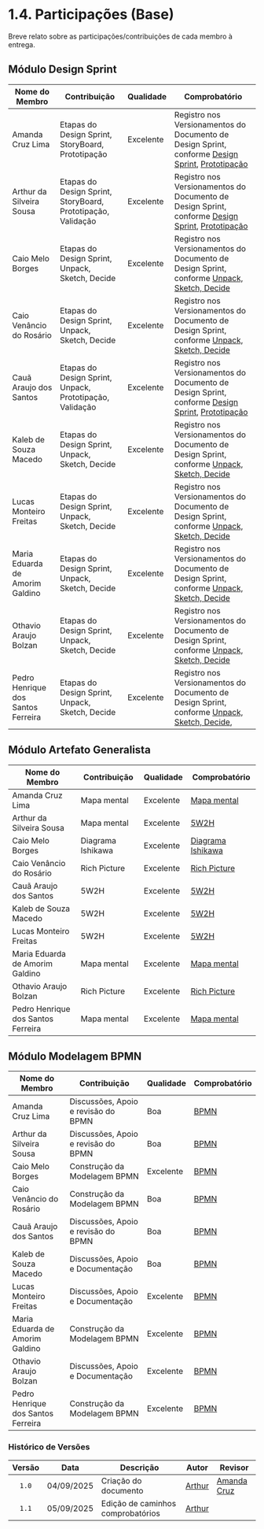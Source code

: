 # 1.4. Participações (Base)

Breve relato sobre as participações/contribuições de cada membro à entrega. 

## Módulo Design Sprint 

| Nome do Membro                                | Contribuição                                               | Qualidade              | Comprobatório |
|-----------------------------------------------|------------------------------------------------------------|------------------------|-----------------------|
| Amanda Cruz Lima  | Etapas do Design Sprint, StoryBoard, Prototipação | Excelente | Registro nos Versionamentos do Documento de Design Sprint, conforme [Design Sprint](https://miro.com/app/board/uXjVJNMKeBY=/?share_link_id=168867811961), [Prototipação](https://www.figma.com/design/vrYPmL3YltoVs34tE3Xjeh/Prot%C3%B3tipo-CaronaAmiga?node-id=0-1&p=f&t=ueu0FQm1igD2wZlK-0) |
| Arthur da Silveira Sousa  | Etapas do Design Sprint, StoryBoard, Prototipação, Validação | Excelente | Registro nos Versionamentos do Documento de Design Sprint, conforme [Design Sprint](https://miro.com/app/board/uXjVJNMKeBY=/?share_link_id=168867811961), [Prototipação](https://www.figma.com/design/vrYPmL3YltoVs34tE3Xjeh/Prot%C3%B3tipo-CaronaAmiga?node-id=0-1&p=f&t=ueu0FQm1igD2wZlK-0)|
| Caio Melo Borges | Etapas do Design Sprint, Unpack, Sketch, Decide | Excelente | Registro nos Versionamentos do Documento de Design Sprint, conforme [Unpack, Sketch, Decide](https://miro.com/app/board/uXjVJNMKeBY=/?share_link_id=168867811961)|
| Caio Venâncio do Rosário  | Etapas do Design Sprint, Unpack, Sketch, Decide | Excelente | Registro nos Versionamentos do Documento de Design Sprint, conforme [Unpack, Sketch, Decide](https://miro.com/app/board/uXjVJNMKeBY=/?share_link_id=168867811961) |
| Cauã Araujo dos Santos    | Etapas do Design Sprint, Unpack, Prototipação, Validação | Excelente | Registro nos Versionamentos do Documento de Design Sprint, conforme [Design Sprint](https://miro.com/app/board/uXjVJNMKeBY=/?share_link_id=168867811961), [Prototipação](https://www.figma.com/design/vrYPmL3YltoVs34tE3Xjeh/Prot%C3%B3tipo-CaronaAmiga?node-id=0-1&p=f&t=ueu0FQm1igD2wZlK-0) |
| Kaleb de Souza Macedo     | Etapas do Design Sprint, Unpack, Sketch, Decide | Excelente | Registro nos Versionamentos do Documento de Design Sprint, conforme [Unpack, Sketch, Decide](https://miro.com/app/board/uXjVJNMKeBY=/?share_link_id=168867811961)|
| Lucas Monteiro Freitas    | Etapas do Design Sprint, Unpack, Sketch, Decide | Excelente | Registro nos Versionamentos do Documento de Design Sprint, conforme [Unpack, Sketch, Decide](https://miro.com/app/board/uXjVJNMKeBY=/?share_link_id=168867811961) |
| Maria Eduarda de Amorim Galdino | Etapas do Design Sprint, Unpack, Sketch, Decide | Excelente | Registro nos Versionamentos do Documento de Design Sprint, conforme [Unpack, Sketch, Decide](https://miro.com/app/board/uXjVJNMKeBY=/?share_link_id=168867811961)|
| Othavio Araujo Bolzan           | Etapas do Design Sprint, Unpack, Sketch, Decide | Excelente | Registro nos Versionamentos do Documento de Design Sprint, conforme [Unpack, Sketch, Decide](https://miro.com/app/board/uXjVJNMKeBY=/?share_link_id=168867811961) |
| Pedro Henrique dos Santos Ferreira| Etapas do Design Sprint, Unpack, Sketch, Decide | Excelente | Registro nos Versionamentos do Documento de Design Sprint, conforme [Unpack, Sketch, Decide](https://miro.com/app/board/uXjVJNMKeBY=/?share_link_id=168867811961), |

## Módulo Artefato Generalista 

| Nome do Membro                                | Contribuição       | Qualidade | Comprobatório|
|-----------------------------------------------|--------------------|-----------|---------------------------------------------------------|
| Amanda Cruz Lima                              | Mapa mental        | Excelente | [Mapa mental](Base/1.2.ArtefatoGeneralista.md)       |
| Arthur da Silveira Sousa                      | Mapa mental        | Excelente | [5W2H](Base/1.2.ArtefatoGeneralista.md)              |
| Caio Melo Borges                              | Diagrama Ishikawa  | Excelente | [Diagrama Ishikawa](Base/1.2.ArtefatoGeneralista.md) |
| Caio Venâncio do Rosário                      | Rich Picture       | Excelente | [Rich Picture](Base/1.2.ArtefatoGeneralista.md)      |
| Cauã Araujo dos Santos                        | 5W2H               | Excelente | [5W2H](Base/1.2.ArtefatoGeneralista.md)              |
| Kaleb de Souza Macedo                         | 5W2H               | Excelente | [5W2H](Base/1.2.ArtefatoGeneralista.md)              |
| Lucas Monteiro Freitas                        | 5W2H               | Excelente | [5W2H](Base/1.2.ArtefatoGeneralista.md)              |
| Maria Eduarda de Amorim Galdino               | Mapa mental        | Excelente | [Mapa mental](Base/1.2.ArtefatoGeneralista.md)      |
| Othavio Araujo Bolzan                         | Rich Picture       | Excelente | [Rich Picture](Base/1.2.ArtefatoGeneralista.md)      |
| Pedro Henrique dos Santos Ferreira            | Mapa mental        | Excelente | [Mapa mental](Base/1.2.ArtefatoGeneralista.md)       |

## Módulo Modelagem BPMN

| Nome do Membro                                | Contribuição | Qualidade              | Comprobatório |
|-----------------------------------------------|--------------|------------------------|-----------------------|
| Amanda Cruz Lima                    | Discussões, Apoio e revisão do BPMN          | Boa         | [BPMN](Base/1.3.ModelagemBPMN.md) |
| Arthur da Silveira Sousa            | Discussões, Apoio e revisão do BPMN           | Boa         | [BPMN](Base/1.3.ModelagemBPMN.md) |
| Caio Melo Borges                    | Construção da Modelagem BPMN | Excelente         | [BPMN](Base/1.3.ModelagemBPMN.md) |
| Caio Venâncio do Rosário            | Construção da Modelagem BPMN | Boa         | [BPMN](Base/1.3.ModelagemBPMN.md) |
| Cauã Araujo dos Santos              | Discussões, Apoio e revisão do BPMN           | Boa         | [BPMN](Base/1.3.ModelagemBPMN.md) |
| Kaleb de Souza Macedo               | Discussões, Apoio e Documentação           | Boa         | [BPMN](Base/1.3.ModelagemBPMN.md) |
| Lucas Monteiro Freitas              | Discussões, Apoio e Documentação           | Excelente         | [BPMN](Base/1.3.ModelagemBPMN.md) |
| Maria Eduarda de Amorim Galdino     | Construção da Modelagem BPMN | Excelente         | [BPMN](Base/1.3.ModelagemBPMN.md) |
| Othavio Araujo Bolzan               | Discussões, Apoio e Documentação           | Excelente   | [BPMN](Base/1.3.ModelagemBPMN.md) |
| Pedro Henrique dos Santos Ferreira  | Construção da Modelagem BPMN | Excelente   | [BPMN](Base/1.3.ModelagemBPMN.md) |

### Histórico de Versões

| Versão | Data       | Descrição                            | Autor                                                 | Revisor                                               |
| :----: | ---------- | ------------------------------------ | ----------------------------------------------------- | ----------------------------------------------------- |
| `1.0`  | 04/09/2025 | Criação do documento                 |  [Arthur](https://github.com/Tutzs)                   | [Amanda Cruz](https://github.com/mandicrz)            |
| `1.1`  | 05/09/2025 | Edição de caminhos comprobatórios    |  [Arthur](https://github.com/Tutzs)                   | |